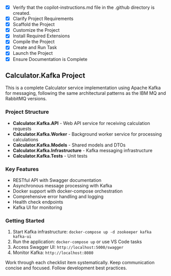 - [x] Verify that the copilot-instructions.md file in the .github directory is created.
- [x] Clarify Project Requirements
- [x] Scaffold the Project
- [x] Customize the Project
- [x] Install Required Extensions
- [x] Compile the Project
- [x] Create and Run Task
- [x] Launch the Project
- [x] Ensure Documentation is Complete

## Calculator.Kafka Project

This is a complete Calculator service implementation using Apache Kafka for messaging, following the same architectural patterns as the IBM MQ and RabbitMQ versions.

### Project Structure

- **Calculator.Kafka.API** - Web API service for receiving calculation requests
- **Calculator.Kafka.Worker** - Background worker service for processing calculations
- **Calculator.Kafka.Models** - Shared models and DTOs
- **Calculator.Kafka.Infrastructure** - Kafka messaging infrastructure
- **Calculator.Kafka.Tests** - Unit tests

### Key Features

- RESTful API with Swagger documentation
- Asynchronous message processing with Kafka
- Docker support with docker-compose orchestration
- Comprehensive error handling and logging
- Health check endpoints
- Kafka UI for monitoring

### Getting Started

1. Start Kafka infrastructure: `docker-compose up -d zookeeper kafka kafka-ui`
2. Run the application: `docker-compose up` or use VS Code tasks
3. Access Swagger UI: `http://localhost:5000/swagger`
4. Monitor Kafka: `http://localhost:8080`

Work through each checklist item systematically.
Keep communication concise and focused.
Follow development best practices.